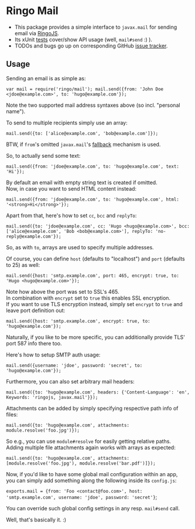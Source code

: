 # Ringo Mail

* This package provides a simple interface to `javax.mail` for sending email via [RingoJS].
* Its xUnit [tests] cover/show API usage (well, `mail#send` :) ).
* TODOs and bugs go up on corresponding GitHub [issue tracker].

## Usage

Sending an email is as simple as:

`var mail = require('ringo/mail');
mail.send({from: 'John Doe <jdoe@example.com>', to: 'hugo@example.com'});`

Note the two supported mail address syntaxes above (so incl. "personal name").

To send to multiple recipients simply use an array:

`mail.send({to: ['alice@example.com', 'bob@example.com']});`

BTW, if `from`'s omitted `javax.mail`'s [fallback] mechanism is used.

So, to actually send some text:

`mail.send({from: 'jdoe@example.com', to: 'hugo@example.com', text: 'Hi'});`

By default an email with empty string text is created if omitted.<br/>
Now, in case you want to send HTML content instead:

`mail.send({from: 'jdoe@example.com', to: 'hugo@example.com',
        html: '<strong>Hi</strong>'});`

Apart from that, here's how to set `cc`, `bcc` and `replyTo`:

`mail.send({to: 'jdoe@example.com', cc: 'Hugo <hugo@example.com>',
        bcc: ['alice@example.com', 'Bob <bob@example.com>'],
        replyTo: 'no-reply@example.com'});`

So, as with `to`, arrays are used to specify multiple addresses.

Of course, you can define `host` (defaults to "localhost") and `port` (defaults to 25) as well:

`mail.send({host: 'smtp.example.com', port: 465, encrypt: true,
        to: 'Hugo <hugo@example.com>'});`

Note how above the port was set to SSL's 465.<br/>
In combination with `encrypt` set to `true` this enables SSL encryption.<br/>
If you want to use TLS encryption instead, simply set `encrypt` to `true` and leave port definition out:

`mail.send({host: 'smtp.example.com', encrypt: true,
        to: 'hugo@example.com'});`

Naturally, if you like to be more specific, you can additionally provide TLS' port 587 info there too.

Here's how to setup SMTP auth usage:

`mail.send({username: 'jdoe', password: 'secret', to: 'hugo@example.com'});`

Furthermore, you can also set arbitrary mail headers:

`mail.send({to: 'hugo@example.com', headers:
          {'Content-Language': 'en', Keywords: 'ringojs, javax.mail'}});`

Attachments can be added by simply specifying respective path info of files:

`mail.send({to: 'hugo@example.com', attachments: module.resolve('foo.jpg')});`

So e.g., you can use `module#resolve` for easily getting relative paths.<br/>
Adding multiple file attachments again works with arrays as expected:

`mail.send({to: 'hugo@example.com', attachments:
        [module.resolve('foo.jpg'), module.resolve('bar.pdf')]});`

Now, if you'd like to have some global mail configuration within an app,<br/>
you can simply add something along the following inside its `config.js`:

`exports.mail = {from: 'Foo <contact@foo.com>', host: 'smtp.example.com',
        username: 'jdoe', password: 'secret'}`;

You can override such global config settings in any resp. `mail#send` call.

Well, that's basically it. :)

  [RingoJS]: http://ringojs.org/
  [tests]: http://github.com/robi42/ringo-mail/blob/master/test/all.js
  [issue tracker]: http://github.com/robi42/ringo-mail/issues
  [fallback]: http://download.oracle.com/javaee/6/api/javax/mail/internet/InternetAddress.html#getLocalAddress(javax.mail.Session)